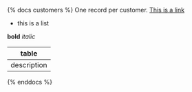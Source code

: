 {% docs customers %}
One record per customer.
[This is a link](google.com)

- this is a list

**bold** _italic_

| table       |
| ----------- |
| description |

{% enddocs %}
